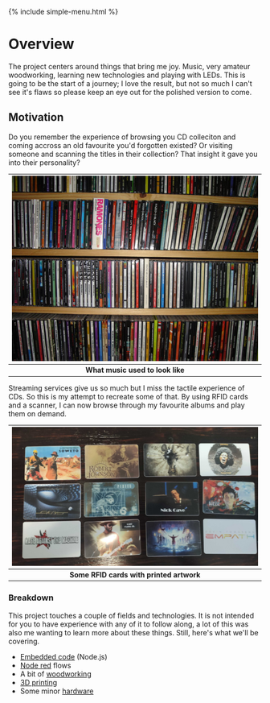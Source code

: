 {% include simple-menu.html %}

# Overview

The project centers around things that bring me joy. Music, very amateur woodworking, learning new technologies and playing with LEDs.
This is going to be the start of a journey; I love the result, but not so much I can't see it's flaws so please keep an eye out for the polished version to come.

## Motivation

Do you remember the experience of browsing you CD colleciton and coming accross an old favourite you'd forgotten existed?
Or visiting someone and scanning the titles in their collection? That insight it gave you into their personality?

|![CDs](images/cds.jpg?raw=true "Ah, nostalgia!")|
|:--:|
| <b>What music used to look like</b>|

Streaming services give us so much but I miss the tactile experience of CDs. So this is my attempt to recreate some of that. By using RFID cards and a scanner, I can now browse through my favourite albums and play them on demand.

|![Cards](images/albums.jpg?raw=true "Albums")|
|:--:|
| <b>Some RFID cards with printed artwork</b>|


### Breakdown

This project touches a couple of fields and technologies. It is not intended for you to have experience with any of it to follow along, a lot of this was also me wanting to learn more about these things. Still, here's what we'll be covering.

- [Embedded code](code.md) (Node.js)
- [Node red](nodered.md) flows
- A bit of [woodworking](woodwork.md)
- [3D printing](printed_parts.md)
- Some minor [hardware](hardware.md)
